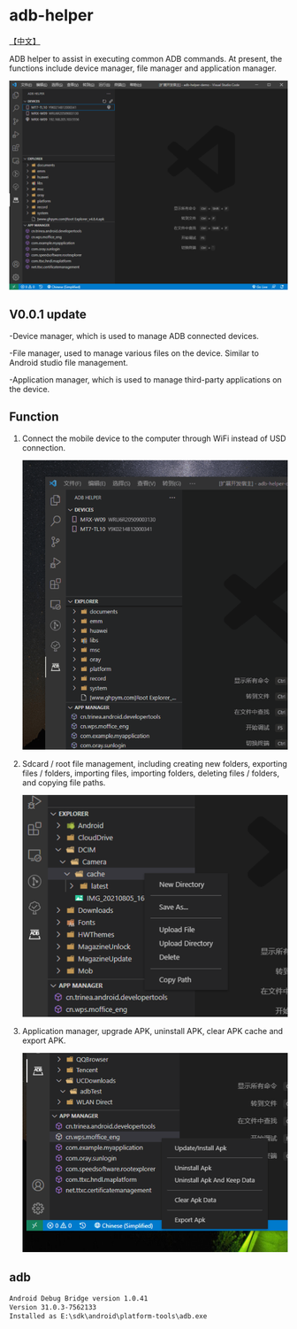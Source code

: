 # adb-helper

[【中文】](./../README.md)

ADB helper to assist in executing common ADB commands. At present, the functions include device manager, file manager and application manager.

![Home](./assets/home.png)

## V0.0.1 update

-Device manager, which is used to manage ADB connected devices.

-File manager, used to manage various files on the device. Similar to Android studio file management.

-Application manager, which is used to manage third-party applications on the device.

## Function

1. Connect the mobile device to the computer through WiFi instead of USD connection.

   ![ Home](./assets/device.gif)

2. Sdcard / root file management, including creating new folders, exporting files / folders, importing files, importing folders, deleting files / folders, and copying file paths.

   ![ Home](./assets/explorer.png)

3. Application manager, upgrade APK, uninstall APK, clear APK cache and export APK.

   ![Home](./assets/manager.png)

## adb

```
Android Debug Bridge version 1.0.41
Version 31.0.3-7562133
Installed as E:\sdk\android\platform-tools\adb.exe
```
